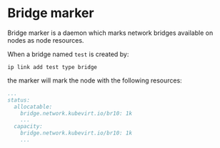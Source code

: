 # Bridge marker

Bridge marker is a daemon which marks network bridges available on nodes as node resources.

When a bridge named `test` is created by:

```ip link add test type bridge```

the marker will mark the node with the following resources:

```yaml
...
status:
  allocatable:
    bridge.network.kubevirt.io/br10: 1k
    ...
  capacity:
    bridge.network.kubevirt.io/br10: 1k
    ...
```
